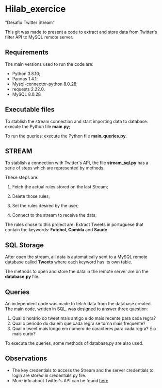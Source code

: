 # Hilab_exercice
"Desafio Twitter Stream"

This git was made to present a code to extract and store data from Twitter's filter API to MySQL remote server.

## Requirements

The main versions used to run the code are:

  - Python 3.8.10;
  - Pandas 1.4.1;
  - Mysql-connector-python 8.0.28;
  - requests 2.22.0.
  - MySQL 8.0.28

## Executable files

To stablish the stream connection and start importing data to database: execute the Python file **main.py**;

To run the queries: execute the Python file **main_queries.py**.

## STREAM

To stablish a connection with Twitter's API, the file **stream_sql.py** has a serie of steps which are represented by methods.

These steps are:

  1. Fetch the actual rules stored on the last Stream;
  
  2. Delete those rules;
  
  3. Set the rules desired by the user;
  
  4. Connect to the stream to receive the data;
  
 The rules chose to this project are: Extract Tweets in portuguese that contain the keywords: __Futebol__, __Comida__ and __Saude__.
 
 ## SQL Storage
 
 After open the stream, all data is automatically sent to a MySQL remote database called **Tweets** where each keyword has its own table.
 
 The methods to open and store the data in the remote server are on the **database.py** file.
 
 ## Queries 
 
 An independent code was made to fetch data from the database created.
 The main code, written in SQL, was designed to answer three question:
 
  1. Qual o horário do tweet mais antigo e do mais recente para cada regra?
  2. Qual o período do dia em que cada regra se torna mais frequente?
  3. Qual o tweet mais longo em número de caracteres para cada regra? E o mais
curto?
 
 To execute the queries, some methods of database.py are also used.
 
 ## Observations
 
 - The key credentials to access the Stream and the server credentials to login are stored in credentials.py file.
 - More info about Twitter's API can be found [here](https://developer.twitter.com/en/docs/twitter-api/tweets/filtered-stream/introduction)


